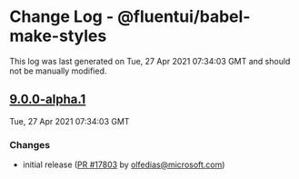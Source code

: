 # Change Log - @fluentui/babel-make-styles

This log was last generated on Tue, 27 Apr 2021 07:34:03 GMT and should not be manually modified.

<!-- Start content -->

## [9.0.0-alpha.1](https://github.com/microsoft/fluentui/tree/@fluentui/babel-make-styles_v9.0.0-alpha.1)

Tue, 27 Apr 2021 07:34:03 GMT

### Changes

- initial release ([PR #17803](https://github.com/microsoft/fluentui/pull/17803) by olfedias@microsoft.com)

